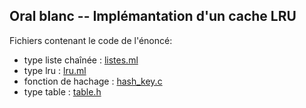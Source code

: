 Oral blanc -- Implémantation d'un cache LRU
---

Fichiers contenant le code de l'énoncé:

* type liste chaînée : [listes.ml](listes.ml)
* type lru : [lru.ml](lru.ml)
* fonction de hachage : [hash_key.c](hash_key.c)
* type table : [table.h](table.h)
